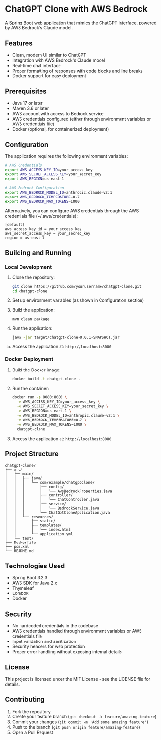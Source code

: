# ChatGPT Clone with AWS Bedrock

A Spring Boot web application that mimics the ChatGPT interface, powered by AWS Bedrock's Claude model.

## Features

- Clean, modern UI similar to ChatGPT
- Integration with AWS Bedrock's Claude model
- Real-time chat interface
- Proper formatting of responses with code blocks and line breaks
- Docker support for easy deployment

## Prerequisites

- Java 17 or later
- Maven 3.6 or later
- AWS account with access to Bedrock service
- AWS credentials configured (either through environment variables or AWS credentials file)
- Docker (optional, for containerized deployment)

## Configuration

The application requires the following environment variables:

```bash
# AWS Credentials
export AWS_ACCESS_KEY_ID=your_access_key
export AWS_SECRET_ACCESS_KEY=your_secret_key
export AWS_REGION=us-east-1

# AWS Bedrock Configuration
export AWS_BEDROCK_MODEL_ID=anthropic.claude-v2:1
export AWS_BEDROCK_TEMPERATURE=0.7
export AWS_BEDROCK_MAX_TOKENS=1000
```

Alternatively, you can configure AWS credentials through the AWS credentials file (~/.aws/credentials):
```
[default]
aws_access_key_id = your_access_key
aws_secret_access_key = your_secret_key
region = us-east-1
```

## Building and Running

### Local Development

1. Clone the repository:
   ```bash
   git clone https://github.com/yourusername/chatgpt-clone.git
   cd chatgpt-clone
   ```

2. Set up environment variables (as shown in Configuration section)

3. Build the application:
   ```bash
   mvn clean package
   ```

4. Run the application:
   ```bash
   java -jar target/chatgpt-clone-0.0.1-SNAPSHOT.jar
   ```

5. Access the application at: `http://localhost:8080`

### Docker Deployment

1. Build the Docker image:
   ```bash
   docker build -t chatgpt-clone .
   ```

2. Run the container:
   ```bash
   docker run -p 8080:8080 \
     -e AWS_ACCESS_KEY_ID=your_access_key \
     -e AWS_SECRET_ACCESS_KEY=your_secret_key \
     -e AWS_REGION=us-east-1 \
     -e AWS_BEDROCK_MODEL_ID=anthropic.claude-v2:1 \
     -e AWS_BEDROCK_TEMPERATURE=0.7 \
     -e AWS_BEDROCK_MAX_TOKENS=1000 \
     chatgpt-clone
   ```

3. Access the application at: `http://localhost:8080`

## Project Structure

```
chatgpt-clone/
├── src/
│   ├── main/
│   │   ├── java/
│   │   │   └── com/example/chatgptclone/
│   │   │       ├── config/
│   │   │       │   └── AwsBedrockProperties.java
│   │   │       ├── controller/
│   │   │       │   └── ChatController.java
│   │   │       ├── service/
│   │   │       │   └── BedrockService.java
│   │   │       └── ChatGptCloneApplication.java
│   │   └── resources/
│   │       ├── static/
│   │       ├── templates/
│   │       │   └── index.html
│   │       └── application.yml
│   └── test/
├── Dockerfile
├── pom.xml
└── README.md
```

## Technologies Used

- Spring Boot 3.2.3
- AWS SDK for Java 2.x
- Thymeleaf
- Lombok
- Docker

## Security

- No hardcoded credentials in the codebase
- AWS credentials handled through environment variables or AWS credentials file
- Input validation and sanitization
- Security headers for web protection
- Proper error handling without exposing internal details

## License

This project is licensed under the MIT License - see the LICENSE file for details.

## Contributing

1. Fork the repository
2. Create your feature branch (`git checkout -b feature/amazing-feature`)
3. Commit your changes (`git commit -m 'Add some amazing feature'`)
4. Push to the branch (`git push origin feature/amazing-feature`)
5. Open a Pull Request 